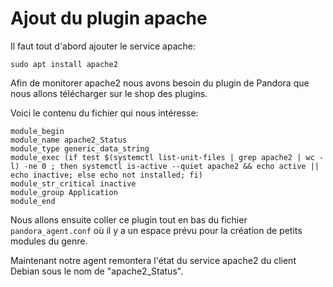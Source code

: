 # Ajout du plugin apache

Il faut tout d'abord ajouter le service apache:

```text
sudo apt install apache2
```

Afin de monitorer apache2 nous avons besoin du plugin de Pandora que nous allons télécharger sur le shop des plugins.

Voici le contenu du fichier qui nous intéresse:

```text
module_begin
module_name apache2_Status
module_type generic_data_string
module_exec (if test $(systemctl list-unit-files | grep apache2 | wc -l) -ne 0 ; then systemctl is-active --quiet apache2 && echo active || echo inactive; else echo not installed; fi)
module_str_critical inactive
module_group Application
module_end
```

Nous allons ensuite coller ce plugin tout en bas du fichier `pandora_agent.conf`  où il y a un espace prévu pour la création de petits modules du genre.

Maintenant notre agent remontera l'état du service apache2 du client Debian sous le nom de "apache2\_Status".


